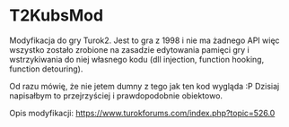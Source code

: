 # T2KubsMod
Modyfikacja do gry Turok2. Jest to gra z 1998 i nie ma żadnego API więc wszystko zostało zrobione na zasadzie edytowania pamięci gry i wstrzykiwania do niej własnego kodu (dll injection, function hooking, function detouring).

Od razu mówię, że nie jetem dumny z tego jak ten kod wygląda :P Dzisiaj napisałbym to przejrzyściej i prawdopodobnie obiektowo.

Opis modyfikacji: https://www.turokforums.com/index.php?topic=526.0
